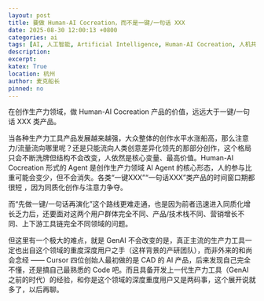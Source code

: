 ```yaml
---
layout: post
title: 要做 Human-AI Cocreation，而不是一键/一句话 XXX
date: 2025-08-30 12:00:13 +0800
categories: ai
tags: [AI, 人工智能, Artificial Intelligence, Human-AI Cocreation, 人机共创, 一键成片, 一键剪辑, Agent, 智能体, 应用]
description: 
excerpt: 
katex: True
location: 杭州
author: 麦克船长
pinned: no
---
```


在创作生产力领域，做 Human-AI Cocreation 产品的价值，远远大于一键/一句话 XXX 类产品。

当各种生产力工具产品发展越来越强，大众整体的创作水平水涨船高，那么注意力/流量流向哪里呢？还是只能流向人类创意差异化领先的那部分创作，这个格局只会不断洗牌但结构不会改变，人依然是核心变量、最高价值。Human-AI Cocreation 形式的 Agent 是创作生产力领域 AI Agent 的核心形态，人的参与比重可能会变少，但不会消失。各类“一键XXX”“一句话XXX”类产品的时间窗口期都很短 ，因为同质化创作与注意力争夺。

而“先做一键/一句话再演化”这个路线更难走通，也是因为前者迅速进入同质化增长乏力后，还要面对这两个用户群体完全不同、产品/技术栈不同、营销增长不同、上下游工具链完全不同领域的问题。

但这里有一个极大的难点，就是 GenAI 不会改变的是，真正主流的生产力工具一定也出自这个领域的重度深度用户之手（这样背景的产研团队），而非外来的和尚会念经 —— Cursor 四位创始人最初做的是 CAD 的 AI 产品，后来发现自己完全不懂，还是搞自己最熟悉的 Code 吧。而且具备开发上一代生产力工具（GenAI 之前的时代）的经验，和你是这个领域的深度重度用户又是两码事，这个展开说就多了，以后再聊。
